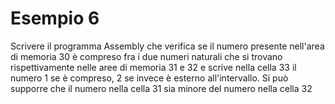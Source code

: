 # Esempio 6

Scrivere il programma Assembly che verifica se il numero
presente nell'area di memoria 30 è compreso fra i
due numeri naturali che si trovano rispettivamente nelle
aree di memoria 31 e 32 e scrive nella cella 33 il numero 1 se è 
compreso, 2 se invece è esterno all'intervallo. Si può supporre
che il numero nella cella 31 sia minore del numero nella cella 32
